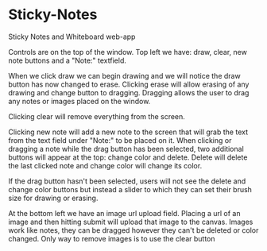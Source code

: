 # Sticky-Notes
Sticky Notes and Whiteboard web-app

Controls are on the top of the window. Top left we have: draw, clear, new note buttons and a "Note:" textfield.

When we click draw we can begin drawing and we will notice the draw button has now changed to erase. Clicking erase will allow erasing of any drawing and change button to dragging. Dragging allows the user to drag any notes or images placed on the window.

Clicking clear will remove everything from the screen.

Clicking new note will add a new note to the screen that will grab the text from the text field under "Note:" to be placed on it. When clicking or dragging a note while the drag button has been selected, two additional buttons will appear at the top: change color and delete. Delete will delete the last clicked note and change color will change its color.

If the drag button hasn't been selected, users will not see the delete and change color buttons but instead a slider to which they can set their brush size for drawing or erasing.

At the bottom left we have an image url upload field. Placing a url of an image and then hitting submit will upload that image to the canvas. Images work like notes, they can be dragged however they can't be deleted or color changed. Only way to remove images is to use the clear button
